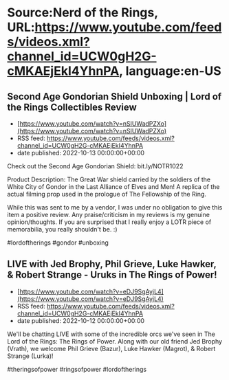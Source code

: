 # Source:Nerd of the Rings, URL:https://www.youtube.com/feeds/videos.xml?channel_id=UCW0gH2G-cMKAEjEkI4YhnPA, language:en-US

## Second Age Gondorian Shield Unboxing | Lord of the Rings Collectibles Review
 - [https://www.youtube.com/watch?v=nSIUWadPZXo](https://www.youtube.com/watch?v=nSIUWadPZXo)
 - RSS feed: https://www.youtube.com/feeds/videos.xml?channel_id=UCW0gH2G-cMKAEjEkI4YhnPA
 - date published: 2022-10-13 00:00:00+00:00

Check out the Second Age Gondorian Shield: bit.ly/NOTR1022

Product Description: The Great War shield carried by the soldiers of the White City of Gondor in the Last Alliance of Elves and Men! A replica of the actual filming prop used in the prologue of The Fellowship of the Ring.

While this was sent to me by a vendor, I was under no obligation to give this item a positive review.  Any praise/criticism in my reviews is my genuine opinion/thoughts.  If you are surprised that I really enjoy a LOTR piece of memorabilia, you really shouldn't be. :)

#lordoftherings #gondor #unboxing

## LIVE with Jed Brophy, Phil Grieve, Luke Hawker, & Robert Strange - Uruks in The Rings of Power!
 - [https://www.youtube.com/watch?v=eDJ9SgAyjL4](https://www.youtube.com/watch?v=eDJ9SgAyjL4)
 - RSS feed: https://www.youtube.com/feeds/videos.xml?channel_id=UCW0gH2G-cMKAEjEkI4YhnPA
 - date published: 2022-10-12 00:00:00+00:00

We'll be chatting LIVE with some of the incredible orcs we've seen in The Lord of the Rings: The Rings of Power.  Along with our old friend Jed Brophy (Vrath), we welcome Phil Grieve (Bazur), Luke Hawker (Magrot), & Robert Strange (Lurka)!

#theringsofpower #ringsofpower #lordoftherings

